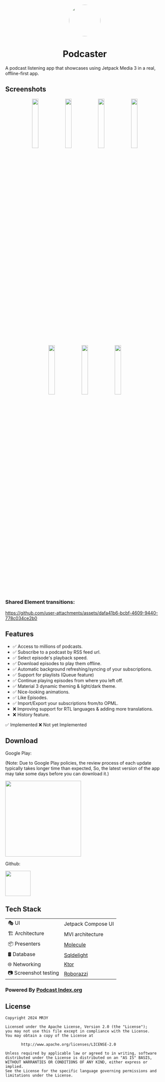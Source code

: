 <div align="center">
  <img style="border-radius: 50%" src="https://github.com/mr3y-the-programmer/Podcaster/assets/26522145/6d9a6bd5-3056-4cf7-bd23-6519354a72d4" width="100px">
  <h1>Podcaster</h1>
</div>

A podcast listening app that showcases using Jetpack Media 3 in a real, offline-first app.

## Screenshots
<p align="center">
  <img src="https://github.com/user-attachments/assets/6f9ed9f5-0bcf-4925-8b45-830aa7448141" width="20%" />
  <img src="https://github.com/user-attachments/assets/b9d2fa6d-238b-4359-97fb-dca04101176a" width="20%" />
  <img src="https://github.com/user-attachments/assets/db89d4c9-1cf2-436c-8278-9a976646d1aa" width="20%" />
  <img src="https://github.com/user-attachments/assets/8a01338c-c34c-4036-a517-a43eaa7d29dc" width="20%" />
  <img src="https://github.com/user-attachments/assets/13a651d5-9403-4230-8da1-43454d7d8972" width="20%" />
  <img src="https://github.com/user-attachments/assets/c4ad1e4a-7ee2-419f-898b-7ac31fc11115" width="20%" />
  <img src="https://github.com/user-attachments/assets/ff1e3f74-9ce7-44db-b957-109c846f8f6f" width="20%" />
</p>

### Shared Element transitions:
https://github.com/user-attachments/assets/dafa41b6-bcbf-4609-9440-778c034ce2b0

## Features
- ✅ Access to millions of podcasts.
- ✅ Subscribe to a podcast by RSS feed url.
- ✅ Select episode's playback speed.
- ✅ Download episodes to play them offline.
- ✅ Automatic background refreshing/syncing of your subscriptions.
- ✅ Support for playlists (Queue feature)
- ✅ Continue playing episodes from where you left off.
- ✅ Material 3 dynamic theming & light/dark theme.
- ✅ Nice-looking animations.
- ✅ Like Episodes.
- ✅ Import/Export your subscriptions from/to OPML.
- ❌ Improving support for RTL languages & adding more translations.
- ❌ History feature.


✅ Implemented     ❌ Not yet Implemented

## Download
Google Play: 

(Note: Due to Google Play policies, the review process of each update typically takes longer time than expected, So, the latest version of the app may take some days before you can download it.) 

<a href="https://play.google.com/store/apps/details?id=com.mr3y.podcaster" target="_blank">
<img src="https://play.google.com/intl/en_gb/badges/static/images/badges/en_badge_web_generic.png" width=240 />
</a>

Github:
    
<a href="https://github.com/mr3y-the-programmer/Podcaster/releases/latest"><img src="https://raw.githubusercontent.com/andOTP/andOTP/master/assets/badges/get-it-on-github.png" height="80"></a>

## Tech Stack
|                 |                                                |
|-----------------|------------------------------------------------|
| 🎭 UI           | Jetpack Compose UI                             |
| 🏗️ Architecture | MVI architecture                               |
| 📦 Presenters   | [Molecule](https://github.com/cashapp/molecule)                                   |
| 🛢 Database     | [Sqldelight](https://github.com/cashapp/sqldelight) |
| 🌐 Networking   | [Ktor](https://github.com/ktorio/ktor) |
| 📷 Screenshot testing | [Roborazzi](https://github.com/takahirom/roborazzi) |

### Powered By [Podcast Index.org](https://podcastindex.org/)

## License
```
Copyright 2024 MR3Y

Licensed under the Apache License, Version 2.0 (the "License");
you may not use this file except in compliance with the License.
You may obtain a copy of the License at

       http://www.apache.org/licenses/LICENSE-2.0

Unless required by applicable law or agreed to in writing, software
distributed under the License is distributed on an "AS IS" BASIS,
WITHOUT WARRANTIES OR CONDITIONS OF ANY KIND, either express or implied.
See the License for the specific language governing permissions and
limitations under the License.
```
